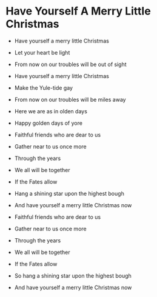 # Have Yourself A Merry Little Christmas

- Have yourself a merry little Christmas
- Let your heart be light
- From now on our troubles will be out of sight

- Have yourself a merry little Christmas
- Make the Yule-tide gay
- From now on our troubles will be miles away

- Here we are as in olden days
- Happy golden days of yore
- Faithful friends who are dear to us
- Gather near to us once more

- Through the years
- We all will be together
- If the Fates allow
- Hang a shining star upon the highest bough
- And have yourself a merry little Christmas now

- Faithful friends who are dear to us
- Gather near to us once more

- Through the years
- We all will be together
- If the Fates allow
- So hang a shining star upon the highest bough
- And have yourself a merry little Christmas now
